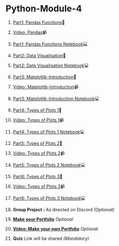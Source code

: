 # Python-Module-4

1. [Part1: Pandas Functions](Part1-Pandas-Functions.md)📓
2. [Video: Pandas](https://youtu.be/fqRUEiV_Nqk)📹
3. [Part1: Pandas Functions Notebook](Part1-Pandas-Functions.ipynb)💻
4. [Part2: Data Visualisation](Part2-Data-Visualisation.md)📓
5. [Part2: Data Visualisation Notebook](Part2-Data-Visualization.ipynb)💻
6. [Part3: Matplotlib-Introduction](Part3-Matplotlib-Introduction.md)📓
7. [Video: Matplotlib-Introduction](https://youtu.be/52BOmrWDXyE)📹
8. [Part3: Matplotlib-Introduction Notebook](Part3-Matplotlib-Introduction.ipynb)💻
9. [Part4: Types of Plots 1](Part4-Types-of-Plots-1.md)📓
10. [Video: Types of Plots 1](https://youtu.be/WUh-3sXp6WQ)📹
11. [Part4: Types of Plots 1 Notebook](Part4-Types-of-Plots-1.ipynb)💻
12. [Part5: Types of Plots 2](Part5-Types-of-Plots-2.md)📓
13. [Video: Types of Plots 2](https://youtu.be/m_tq0WML7hc)📹
14. [Part5: Types of Plots 2 Notebook](Part5-Types-of-Plots-2.ipynb)💻
15. [Part6: Types of Plots 3](Part6-Types-of-Plots-3.md)📓
16. [Video: Types of Plots 3](https://youtu.be/plhxJ9VHlx4)📹
17. [Part6: Types of Plots 3 Notebook](Part6-Types-of-Plots-3.ipynb)💻


13. **Group Project :** As directed on Discord *(Optional)*


14. **[Make your Portfolio](https://github.com/DevIncept/Portfolio)** *Optional*
15. **[Video: Make your own Portfolio](https://youtu.be/54GubmXCa8o)** *Optional*

15. **Quiz** Link will be shared    *(Mandatory)*
